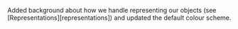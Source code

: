 Added background about how we handle representing our objects (see [Representations][representations]) and updated the default colour scheme.
